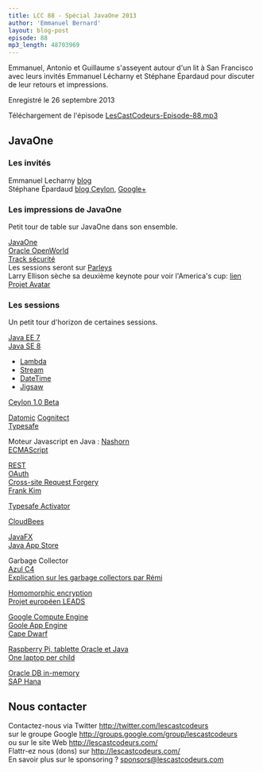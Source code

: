```yaml
---
title: LCC 88 - Spécial JavaOne 2013
author: 'Emmanuel Bernard'
layout: blog-post
episode: 88
mp3_length: 48703969
---
```

Emmanuel, Antonio et Guillaume s'asseyent autour d'un lit à San Francisco
avec leurs invités Emmanuel Lécharny et Stéphane Épardaud pour discuter
de leur retours et impressions.

Enregistré le 26 septembre 2013

Téléchargement de l'épisode [LesCastCodeurs-Episode-88.mp3](http://traffic.libsyn.com/lescastcodeurs/LesCastCodeurs-Episode-88.mp3)

## JavaOne

### Les invités

Emmanuel Lecharny [blog](http://hrabal.blogspot.fr)  
Stéphane Épardaud [blog Ceylon](http://ceylon-lang.org/blog/authors/stephane-epardaud/), [Google+](https://plus.google.com/103036382695763273919/posts)  

### Les impressions de JavaOne

Petit tour de table sur JavaOne dans son ensemble.

[JavaOne](http://www.oracle.com/javaone/)  
[Oracle OpenWorld](http://www.oracle.com/openworld/)  
[Track sécurité](https://oracleus.activeevents.com/2013/connect/search.ww?eventRef=javaone#loadSearch-event=null&searchPhrase=&searchType=session&tc=0&sortBy=&p=&i\(11180\)=20801&i\(10038\)=21519)  
Les sessions seront sur [Parleys](http://parleys.com)  
Larry Ellison sèche sa deuxième keynote pour voir l'America's cup: [lien](http://www.cio.com/article/740304/Larry_Ellison_Skips_Openworld_Keynote_to_Watch_America_39_s_Cup)  
[Projet Avatar](https://avatar.java.net)  

### Les sessions

Un petit tour d'horizon de certaines sessions.

[Java EE 7](http://www.oracle.com/technetwork/java/javaee/overview/index.html)  
[Java SE 8](https://jdk8.java.net)  

* [Lambda](http://openjdk.java.net/projects/lambda/)
* [Stream](http://download.java.net/jdk8/docs/api/java/util/stream/package-summary.html)
* [DateTime](http://www.infoq.com/news/2013/02/java-time-api-jdk-8)
* [Jigsaw](http://openjdk.java.net/projects/jigsaw/)

[Ceylon 1.0 Beta](http://ceylon-lang.org/blog/2013/09/22/ceylon-1/)  

[Datomic](http://www.infoq.com/articles/Datomic-Information-Model)
[Cognitect](http://www.cognitect.com)  
[Typesafe](http://typesafe.com)  

Moteur Javascript en Java : [Nashorn](http://openjdk.java.net/projects/nashorn/)  
[ECMAScript](https://en.wikipedia.org/wiki/ECMAScript)  

[REST](https://en.wikipedia.org/wiki/REST)  
[OAuth](https://en.wikipedia.org/wiki/OAuth)  
[Cross-site Request Forgery](https://en.wikipedia.org/wiki/Cross-site_request_forgery)  
[Frank Kim](https://www.sans.org/instructors/frank-kim)  

[Typesafe Activator](http://typesafe.com/activator)

[CloudBees](http://www.cloudbees.com)  

[JavaFX](http://www.oracle.com/technetwork/java/javafx/overview/index.html)  
[Java App Store](http://www.eweek.com/c/a/Application-Development/Sun-Plans-Java-App-Store-194558/)  

Garbage Collector  
[Azul C4](https://en.wikipedia.org/wiki/Azul_Systems)  
[Explication sur les garbage collectors par Rémi](http://emmanuelbernard.com/blog/2013/09/22/notes-sur-les-garbage-collectors-de-la-jvm/)  

[Homomorphic encryption](https://en.wikipedia.org/wiki/Homomorphic_encryption)  
[Projet européen LEADS](http://leads-project.eu)  

[Google Compute Engine](https://cloud.google.com/products/compute-engine)  
[Goole App Engine](https://cloud.google.com/products/app-engine)  
[Cape Dwarf](https://www.jboss.org/capedwarf)  

[Raspberry Pi, tablette Oracle et Java](http://arstechnica.com/information-technology/2013/09/innovative-monstrosity-oracle-makes-tablet-with-raspberry-pi-and-java/)  
[One laptop per child](https://en.wikipedia.org/wiki/One_Laptop_per_Child)  

[Oracle DB in-memory](https://blogs.oracle.com/oracleopenworld/entry/larry_ellison_keynote_everything_runs)  
[SAP Hana](http://www.saphana.com/welcome)  

## Nous contacter

Contactez-nous via Twitter <http://twitter.com/lescastcodeurs>  
sur le groupe Google <http://groups.google.com/group/lescastcodeurs>  
ou sur le site Web <http://lescastcodeurs.com/>  
Flattr-ez nous (dons) sur <http://lescastcodeurs.com/>  
En savoir plus sur le sponsoring ? sponsors@lescastcodeurs.com
